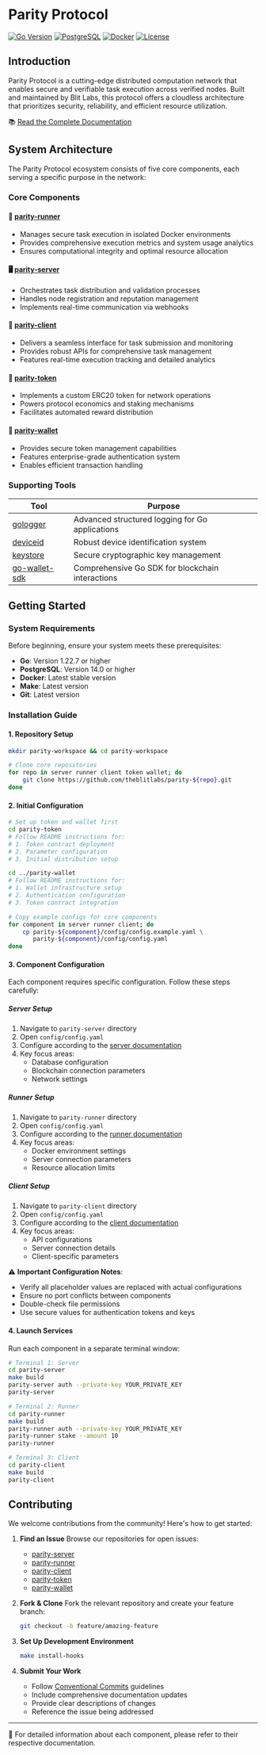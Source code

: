 # Parity Protocol

[![Go Version](https://img.shields.io/badge/Go-1.22.7%2B-00ADD8?style=flat-square&logo=go)](https://go.dev/)
[![PostgreSQL](https://img.shields.io/badge/PostgreSQL-14.0%2B-336791?style=flat-square&logo=postgresql)](https://www.postgresql.org/)
[![Docker](https://img.shields.io/badge/Docker-Required-2496ED?style=flat-square&logo=docker)](https://www.docker.com/)
[![License](https://img.shields.io/badge/License-MIT-blue.svg?style=flat-square)](LICENSE)

## Introduction

Parity Protocol is a cutting-edge distributed computation network that enables secure and verifiable task execution across verified nodes. Built and maintained by Blit Labs, this protocol offers a cloudless architecture that prioritizes security, reliability, and efficient resource utilization.

📚 [Read the Complete Documentation](https://blitlabs.xyz/docs)

## System Architecture

The Parity Protocol ecosystem consists of five core components, each serving a specific purpose in the network:

### Core Components

#### 🏃 [parity-runner](https://github.com/theblitlabs/parity-runner)

- Manages secure task execution in isolated Docker environments
- Provides comprehensive execution metrics and system usage analytics
- Ensures computational integrity and optimal resource allocation

#### 🖥️ [parity-server](https://github.com/theblitlabs/parity-server)

- Orchestrates task distribution and validation processes
- Handles node registration and reputation management
- Implements real-time communication via webhooks

#### 🔌 [parity-client](https://github.com/theblitlabs/parity-client)

- Delivers a seamless interface for task submission and monitoring
- Provides robust APIs for comprehensive task management
- Features real-time execution tracking and detailed analytics

#### 💎 [parity-token](https://github.com/theblitlabs/parity-token)

- Implements a custom ERC20 token for network operations
- Powers protocol economics and staking mechanisms
- Facilitates automated reward distribution

#### 👛 [parity-wallet](https://github.com/theblitlabs/parity-wallet)

- Provides secure token management capabilities
- Features enterprise-grade authentication system
- Enables efficient transaction handling

### Supporting Tools

| Tool                                                          | Purpose                                          |
| ------------------------------------------------------------- | ------------------------------------------------ |
| [gologger](https://github.com/theblitlabs/gologger)           | Advanced structured logging for Go applications  |
| [deviceid](https://github.com/theblitlabs/deviceid)           | Robust device identification system              |
| [keystore](https://github.com/theblitlabs/keystore)           | Secure cryptographic key management              |
| [go-wallet-sdk](https://github.com/theblitlabs/go-wallet-sdk) | Comprehensive Go SDK for blockchain interactions |

## Getting Started

### System Requirements

Before beginning, ensure your system meets these prerequisites:

- **Go**: Version 1.22.7 or higher
- **PostgreSQL**: Version 14.0 or higher
- **Docker**: Latest stable version
- **Make**: Latest version
- **Git**: Latest version

### Installation Guide

#### 1. Repository Setup

```bash
mkdir parity-workspace && cd parity-workspace

# Clone core repositories
for repo in server runner client token wallet; do
    git clone https://github.com/theblitlabs/parity-${repo}.git
done
```

#### 2. Initial Configuration

```bash
# Set up token and wallet first
cd parity-token
# Follow README instructions for:
# 1. Token contract deployment
# 2. Parameter configuration
# 3. Initial distribution setup

cd ../parity-wallet
# Follow README instructions for:
# 1. Wallet infrastructure setup
# 2. Authentication configuration
# 3. Token contract integration

# Copy example configs for core components
for component in server runner client; do
    cp parity-${component}/config/config.example.yaml \
       parity-${component}/config/config.yaml
done
```

#### 3. Component Configuration

Each component requires specific configuration. Follow these steps carefully:

##### Server Setup

1. Navigate to `parity-server` directory
2. Open `config/config.yaml`
3. Configure according to the [server documentation](https://github.com/theblitlabs/parity-server)
4. Key focus areas:
   - Database configuration
   - Blockchain connection parameters
   - Network settings

##### Runner Setup

1. Navigate to `parity-runner` directory
2. Open `config/config.yaml`
3. Configure according to the [runner documentation](https://github.com/theblitlabs/parity-runner)
4. Key focus areas:
   - Docker environment settings
   - Server connection parameters
   - Resource allocation limits

##### Client Setup

1. Navigate to `parity-client` directory
2. Open `config/config.yaml`
3. Configure according to the [client documentation](https://github.com/theblitlabs/parity-client)
4. Key focus areas:
   - API configurations
   - Server connection details
   - Client-specific parameters

⚠️ **Important Configuration Notes**:

- Verify all placeholder values are replaced with actual configurations
- Ensure no port conflicts between components
- Double-check file permissions
- Use secure values for authentication tokens and keys

#### 4. Launch Services

Run each component in a separate terminal window:

```bash
# Terminal 1: Server
cd parity-server
make build
parity-server auth --private-key YOUR_PRIVATE_KEY
parity-server

# Terminal 2: Runner
cd parity-runner
make build
parity-runner auth --private-key YOUR_PRIVATE_KEY
parity-runner stake --amount 10
parity-runner

# Terminal 3: Client
cd parity-client
make build
parity-client
```

## Contributing

We welcome contributions from the community! Here's how to get started:

1. **Find an Issue**
   Browse our repositories for open issues:

   - [parity-server](https://github.com/theblitlabs/parity-server/issues)
   - [parity-runner](https://github.com/theblitlabs/parity-runner/issues)
   - [parity-client](https://github.com/theblitlabs/parity-client/issues)
   - [parity-token](https://github.com/theblitlabs/parity-token/issues)
   - [parity-wallet](https://github.com/theblitlabs/parity-wallet/issues)

2. **Fork & Clone**
   Fork the relevant repository and create your feature branch:

   ```bash
   git checkout -b feature/amazing-feature
   ```

3. **Set Up Development Environment**

   ```bash
   make install-hooks
   ```

4. **Submit Your Work**
   - Follow [Conventional Commits](https://www.conventionalcommits.org/) guidelines
   - Include comprehensive documentation updates
   - Provide clear descriptions of changes
   - Reference the issue being addressed

---

📝 For detailed information about each component, please refer to their respective documentation.
